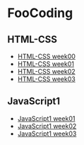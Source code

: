 <h1>FooCoding</h1>
<h2>HTML-CSS</h2>
<ul>
    <li><a href="https://iryna14548.github.io/FooCoding/HTML-CSS/week0">HTML-CSS week00</a></li>
    <li><a href="https://iryna14548.github.io/FooCoding/HTML-CSS/week1">HTML-CSS week01</a></li>
    <li><a href="https://iryna14548.github.io/FooCoding/HTML-CSS/week2">HTML-CSS week02</a></li>
    <li><a href="https://iryna14548.github.io/FooCoding/HTML-CSS/week3">HTML-CSS week03</a></li>
</ul>

<h2>JavaScript1</h2>
<ul>
    <li><a href="https://iryna14548.github.io/FooCoding/JavaScript1/week01">JavaScript1 week01</a></li>
    <li><a href="https://iryna14548.github.io/FooCoding/JavaScript1/week02">JavaScript1 week02</a></li>
    <li><a href="https://iryna14548.github.io/FooCoding/JavaScript1/week03">JavaScript1 week03</a></li>
</ul>
